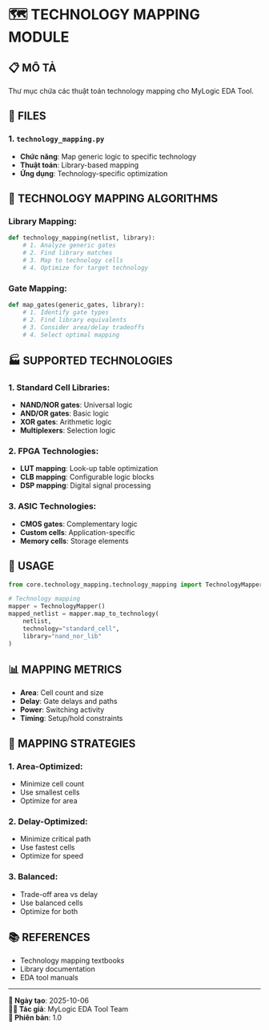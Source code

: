 # 🗺️ **TECHNOLOGY MAPPING MODULE**

## 📋 **MÔ TẢ**
Thư mục chứa các thuật toán technology mapping cho MyLogic EDA Tool.

## 📁 **FILES**

### **1. `technology_mapping.py`**
- **Chức năng**: Map generic logic to specific technology
- **Thuật toán**: Library-based mapping
- **Ứng dụng**: Technology-specific optimization

## 🎯 **TECHNOLOGY MAPPING ALGORITHMS**

### **Library Mapping:**
```python
def technology_mapping(netlist, library):
    # 1. Analyze generic gates
    # 2. Find library matches
    # 3. Map to technology cells
    # 4. Optimize for target technology
```

### **Gate Mapping:**
```python
def map_gates(generic_gates, library):
    # 1. Identify gate types
    # 2. Find library equivalents
    # 3. Consider area/delay tradeoffs
    # 4. Select optimal mapping
```

## 🏭 **SUPPORTED TECHNOLOGIES**

### **1. Standard Cell Libraries:**
- **NAND/NOR gates**: Universal logic
- **AND/OR gates**: Basic logic
- **XOR gates**: Arithmetic logic
- **Multiplexers**: Selection logic

### **2. FPGA Technologies:**
- **LUT mapping**: Look-up table optimization
- **CLB mapping**: Configurable logic blocks
- **DSP mapping**: Digital signal processing

### **3. ASIC Technologies:**
- **CMOS gates**: Complementary logic
- **Custom cells**: Application-specific
- **Memory cells**: Storage elements

## 🚀 **USAGE**

```python
from core.technology_mapping.technology_mapping import TechnologyMapper

# Technology mapping
mapper = TechnologyMapper()
mapped_netlist = mapper.map_to_technology(
    netlist, 
    technology="standard_cell",
    library="nand_nor_lib"
)
```

## 📊 **MAPPING METRICS**

- **Area**: Cell count and size
- **Delay**: Gate delays and paths
- **Power**: Switching activity
- **Timing**: Setup/hold constraints

## 🎯 **MAPPING STRATEGIES**

### **1. Area-Optimized:**
- Minimize cell count
- Use smallest cells
- Optimize for area

### **2. Delay-Optimized:**
- Minimize critical path
- Use fastest cells
- Optimize for speed

### **3. Balanced:**
- Trade-off area vs delay
- Use balanced cells
- Optimize for both

## 📚 **REFERENCES**
- Technology mapping textbooks
- Library documentation
- EDA tool manuals

---

**📅 Ngày tạo**: 2025-10-06  
**👨‍💻 Tác giả**: MyLogic EDA Tool Team  
**📝 Phiên bản**: 1.0
